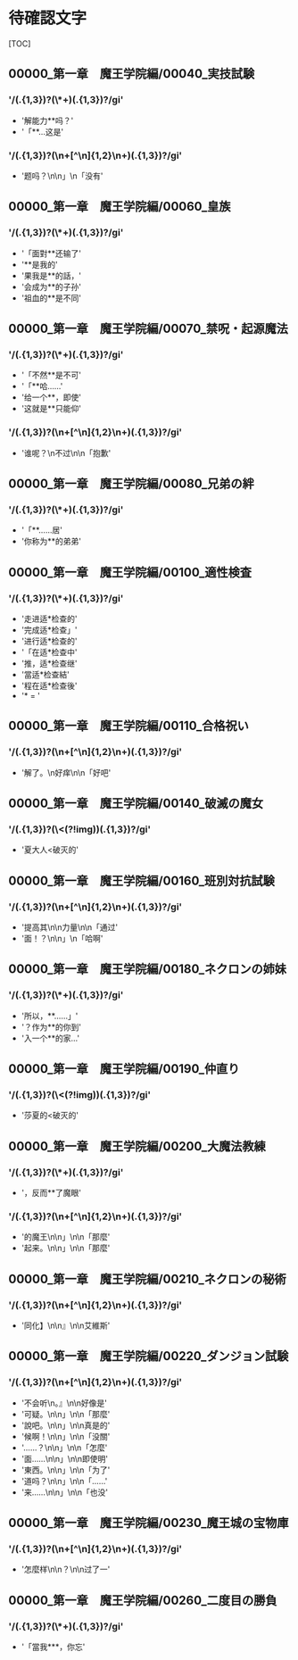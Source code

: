 # 待確認文字

[TOC]

## 00000_第一章　魔王学院編/00040_実技試験

### '/(.{1,3})?(\\*+)(.{1,3})?/gi'

- '解能力**吗？'
- '「**…这是'

### '/(.{1,3})?(\n+[^\n]{1,2}\n+)(.{1,3})?/gi'

- '题吗？\n\n」\n「没有'


## 00000_第一章　魔王学院編/00060_皇族

### '/(.{1,3})?(\\*+)(.{1,3})?/gi'

- '「面對**还输了'
- '**是我的'
- '果我是**的話，'
- '会成为**的子孙'
- '祖血的**是不同'


## 00000_第一章　魔王学院編/00070_禁呪・起源魔法

### '/(.{1,3})?(\\*+)(.{1,3})?/gi'

- '「不然**是不可'
- '「**哈……'
- '给一个**，即使'
- '这就是**只能仰'

### '/(.{1,3})?(\n+[^\n]{1,2}\n+)(.{1,3})?/gi'

- '谁呢？\n不过\n\n「抱歉'


## 00000_第一章　魔王学院編/00080_兄弟の絆

### '/(.{1,3})?(\\*+)(.{1,3})?/gi'

- '「**……居'
- '你称为**的弟弟'


## 00000_第一章　魔王学院編/00100_適性検査

### '/(.{1,3})?(\\*+)(.{1,3})?/gi'

- '走进适*检查的'
- '完成适*检查」'
- '进行适*检查的'
- '「在适*检查中'
- '推，适*检查继'
- '當适*检查結'
- '程在适*检查後'
- '* = '


## 00000_第一章　魔王学院編/00110_合格祝い

### '/(.{1,3})?(\n+[^\n]{1,2}\n+)(.{1,3})?/gi'

- '解了。\n好痒\n\n「好吧'


## 00000_第一章　魔王学院編/00140_破滅の魔女

### '/(.{1,3})?(\\<(?!img))(.{1,3})?/gi'

- '夏大人<破灭的'


## 00000_第一章　魔王学院編/00160_班別対抗試験

### '/(.{1,3})?(\n+[^\n]{1,2}\n+)(.{1,3})?/gi'

- '提高其\n\n力量\n\n「通过'
- '面！？\n\n」\n「哈啊'


## 00000_第一章　魔王学院編/00180_ネクロンの姉妹

### '/(.{1,3})?(\\*+)(.{1,3})?/gi'

- '所以，**……」'
- '？作为**的你到'
- '入一个**的家…'


## 00000_第一章　魔王学院編/00190_仲直り

### '/(.{1,3})?(\\<(?!img))(.{1,3})?/gi'

- '莎夏的<破灭的'


## 00000_第一章　魔王学院編/00200_大魔法教練

### '/(.{1,3})?(\\*+)(.{1,3})?/gi'

- '，反而**了魔眼'

### '/(.{1,3})?(\n+[^\n]{1,2}\n+)(.{1,3})?/gi'

- '的魔王\n\n」\n\n「那麼'
- '起来。\n\n」\n\n「那麼'


## 00000_第一章　魔王学院編/00210_ネクロンの秘術

### '/(.{1,3})?(\n+[^\n]{1,2}\n+)(.{1,3})?/gi'

- '同化】\n\n』\n\n艾維斯'


## 00000_第一章　魔王学院編/00220_ダンジョン試験

### '/(.{1,3})?(\n+[^\n]{1,2}\n+)(.{1,3})?/gi'

- '不会听\n。』\n\n好像是'
- '可疑。\n\n」\n\n「那麼'
- '說吧。\n\n」\n\n真是的'
- '候啊！\n\n」\n\n「没關'
- '……？\n\n」\n\n「怎麼'
- '面……\n\n」\n\n即使明'
- '東西。\n\n」\n\n「为了'
- '道吗？\n\n」\n\n「……'
- '来……\n\n」\n\n「也没'


## 00000_第一章　魔王学院編/00230_魔王城の宝物庫

### '/(.{1,3})?(\n+[^\n]{1,2}\n+)(.{1,3})?/gi'

- '怎麼样\n\n？\n\n过了一'


## 00000_第一章　魔王学院編/00260_二度目の勝負

### '/(.{1,3})?(\\*+)(.{1,3})?/gi'

- '「當我***，你忘'
